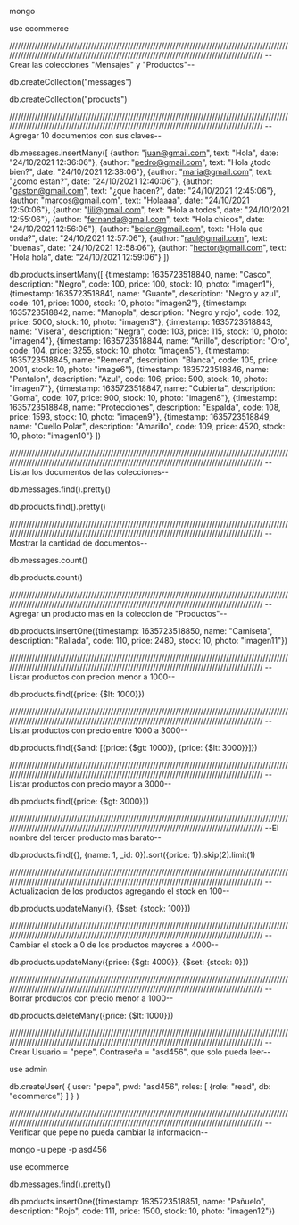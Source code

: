 mongo

use ecommerce

/////////////////////////////////////////////////////////////////////////////////////////////////////////////////////////////////////////////////////////////////////////////////////////////
--Crear las colecciones "Mensajes" y "Productos"--

db.createCollection("messages")

db.createCollection("products")

/////////////////////////////////////////////////////////////////////////////////////////////////////////////////////////////////////////////////////////////////////////////////////////////
--Agregar 10 documentos con sus claves--

db.messages.insertMany([
    {author: "juan@gmail.com", text: "Hola", date: "24/10/2021 12:36:06"},
    {author: "pedro@gmail.com", text: "Hola ¿todo bien?", date: "24/10/2021 12:38:06"},
    {author: "maria@gmail.com", text: "¿como estan?", date: "24/10/2021 12:40:06"},
    {author: "gaston@gmail.com", text: "¿que hacen?", date: "24/10/2021 12:45:06"},
    {author: "marcos@gmail.com", text: "Holaaaa", date: "24/10/2021 12:50:06"},
    {author: "lili@gmail.com", text: "Hola a todos", date: "24/10/2021 12:55:06"},
    {author: "fernanda@gmail.com", text: "Hola chicos", date: "24/10/2021 12:56:06"},
    {author: "belen@gmail.com", text: "Hola que onda?", date: "24/10/2021 12:57:06"},
    {author: "raul@gmail.com", text: "buenas", date: "24/10/2021 12:58:06"},
    {author: "hector@gmail.com", text: "Hola hola", date: "24/10/2021 12:59:06"}
])

db.products.insertMany([
    {timestamp: 1635723518840, name: "Casco", description: "Negro", code: 100, price: 100, stock: 10, photo: "imagen1"},
    {timestamp: 1635723518841, name: "Guante", description: "Negro y azul", code: 101, price: 1000, stock: 10, photo: "imagen2"},
    {timestamp: 1635723518842, name: "Manopla", description: "Negro y rojo", code: 102, price: 5000, stock: 10, photo: "imagen3"},
    {timestamp: 1635723518843, name: "Visera", description: "Negra", code: 103, price: 115, stock: 10, photo: "imagen4"},
    {timestamp: 1635723518844, name: "Anillo", description: "Oro", code: 104, price: 3255, stock: 10, photo: "imagen5"},
    {timestamp: 1635723518845, name: "Remera", description: "Blanca", code: 105, price: 2001, stock: 10, photo: "image6"},
    {timestamp: 1635723518846, name: "Pantalon", description: "Azul", code: 106, price: 500, stock: 10, photo: "imagen7"},
    {timestamp: 1635723518847, name: "Cubierta", description: "Goma", code: 107, price: 900, stock: 10, photo: "imagen8"},
    {timestamp: 1635723518848, name: "Protecciones", description: "Espalda", code: 108, price: 1593, stock: 10, photo: "imagen9"},
    {timestamp: 1635723518849, name: "Cuello Polar", description: "Amarillo", code: 109, price: 4520, stock: 10, photo: "imagen10"}
])

/////////////////////////////////////////////////////////////////////////////////////////////////////////////////////////////////////////////////////////////////////////////////////////////
--Listar los documentos de las colecciones--

db.messages.find().pretty()

db.products.find().pretty()

/////////////////////////////////////////////////////////////////////////////////////////////////////////////////////////////////////////////////////////////////////////////////////////////
--Mostrar la cantidad de documentos--

db.messages.count()

db.products.count()

/////////////////////////////////////////////////////////////////////////////////////////////////////////////////////////////////////////////////////////////////////////////////////////////
--Agregar un producto mas en la coleccion de "Productos"--

db.products.insertOne({timestamp: 1635723518850, name: "Camiseta", description: "Rallada", code: 110, price: 2480, stock: 10, photo: "imagen11"})

/////////////////////////////////////////////////////////////////////////////////////////////////////////////////////////////////////////////////////////////////////////////////////////////
--Listar productos con precion menor a 1000--

db.products.find({price: {$lt: 1000}})

/////////////////////////////////////////////////////////////////////////////////////////////////////////////////////////////////////////////////////////////////////////////////////////////
--Listar productos con precio entre 1000 a 3000--

db.products.find({$and: [{price: {$gt: 1000}}, {price: {$lt: 3000}}]})

/////////////////////////////////////////////////////////////////////////////////////////////////////////////////////////////////////////////////////////////////////////////////////////////
--Listar productos con precio mayor a 3000--

db.products.find({price: {$gt: 3000}})

/////////////////////////////////////////////////////////////////////////////////////////////////////////////////////////////////////////////////////////////////////////////////////////////
--El nombre del tercer producto mas barato--

db.products.find({}, {name: 1, _id: 0}).sort({price: 1}).skip(2).limit(1)

/////////////////////////////////////////////////////////////////////////////////////////////////////////////////////////////////////////////////////////////////////////////////////////////
--Actualizacion de los productos agregando el stock en 100--

db.products.updateMany({}, {$set: {stock: 100}})

/////////////////////////////////////////////////////////////////////////////////////////////////////////////////////////////////////////////////////////////////////////////////////////////
--Cambiar el stock a 0 de los productos mayores a 4000--

db.products.updateMany({price: {$gt: 4000}}, {$set: {stock: 0}})

/////////////////////////////////////////////////////////////////////////////////////////////////////////////////////////////////////////////////////////////////////////////////////////////
--Borrar productos con precio menor a 1000--

db.products.deleteMany({price: {$lt: 1000}})

/////////////////////////////////////////////////////////////////////////////////////////////////////////////////////////////////////////////////////////////////////////////////////////////
--Crear Usuario = "pepe", Contraseña = "asd456", que solo pueda leer--

use admin

db.createUser(
    {
        user: "pepe",
        pwd: "asd456",
        roles: [
            {role: "read", db: "ecommerce"}
        ]
    }
)

/////////////////////////////////////////////////////////////////////////////////////////////////////////////////////////////////////////////////////////////////////////////////////////////
--Verificar que pepe no pueda cambiar la informacion--

mongo -u pepe -p asd456

use ecommerce

db.messages.find().pretty()

db.products.insertOne({timestamp: 1635723518851, name: "Pañuelo", description: "Rojo", code: 111, price: 1500, stock: 10, photo: "imagen12"})
